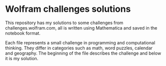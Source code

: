 # Wolfram challenges solutions
This repository has my solutions to some challenges from challenges.wolfram.com, all is written using Mathematica and saved in the notebook format.

Each file represents a small challenge in programming and computational thinking. They differ in categories such as math, word puzzles, calendar and geography.
The beginning of the file describes the challenge and below it is my solution.
